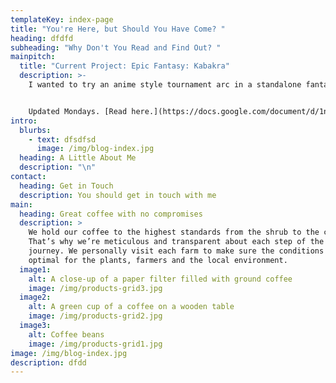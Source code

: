 ```yaml
---
templateKey: index-page
title: "You're Here, but Should You Have Come? "
heading: dfdfd
subheading: "Why Don't You Read and Find Out? "
mainpitch:
  title: "Current Project: Epic Fantasy: Kabakra"
  description: >-
    I wanted to try an anime style tournament arc in a standalone fantasy book. 


    Updated Mondays. [Read here.](https://docs.google.com/document/d/1nlcrtG382WfSfLRafRuL6u707fOhgG3RLrrw-X_aBfw/edit?usp=sharing)
intro:
  blurbs:
    - text: dfsdfsd
      image: /img/blog-index.jpg
  heading: A Little About Me
  description: "\n"
contact:
  heading: Get in Touch
  description: You should get in touch with me
main:
  heading: Great coffee with no compromises
  description: >
    We hold our coffee to the highest standards from the shrub to the cup.
    That’s why we’re meticulous and transparent about each step of the coffee’s
    journey. We personally visit each farm to make sure the conditions are
    optimal for the plants, farmers and the local environment.
  image1:
    alt: A close-up of a paper filter filled with ground coffee
    image: /img/products-grid3.jpg
  image2:
    alt: A green cup of a coffee on a wooden table
    image: /img/products-grid2.jpg
  image3:
    alt: Coffee beans
    image: /img/products-grid1.jpg
image: /img/blog-index.jpg
description: dfdd
---
```


